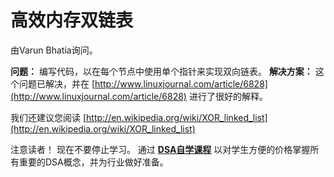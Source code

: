 # 高效内存双链表

由Varun Bhatia询问。

**问题：**
编写代码，以在每个节点中使用单个指针来实现双向链表。
 **解决方案：**
这个问题已解决，并在 [http://www.linuxjournal.com/article/6828](http://www.linuxjournal.com/article/6828) 进行了很好的解释。

我们还建议您阅读 [http://en.wikipedia.org/wiki/XOR_linked_list](http://en.wikipedia.org/wiki/XOR_linked_list)

注意读者！ 现在不要停止学习。 通过 [**DSA自学课程**](https://practice.geeksforgeeks.org/courses/dsa-self-paced?utm_source=geeksforgeeks&utm_medium=article&utm_campaign=gfg_article_dsa_content_bottom) 以对学生方便的价格掌握所有重要的DSA概念，并为行业做好准备。